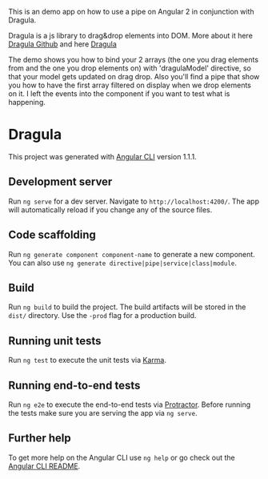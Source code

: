 This is an demo app on how to use a pipe on Angular 2 in conjunction with Dragula.

Dragula is a js library to drag&drop elements into DOM. More about it here [Dragula Github](https://github.com/valor-software/ng2-dragula) and here [Dragula](http://valor-software.com/ng2-dragula/index.html)

The demo shows you how to bind your 2 arrays (the one you drag elements from and the one you drop elements on) with 'dragulaModel' directive, so that your model gets updated on drag drop. Also you'll find a pipe that show you how to have the first array filtered on display when we drop elements on it.
I left the events into the component if you want to test what is happening.

# Dragula

This project was generated with [Angular CLI](https://github.com/angular/angular-cli) version 1.1.1.

## Development server

Run `ng serve` for a dev server. Navigate to `http://localhost:4200/`. The app will automatically reload if you change any of the source files.

## Code scaffolding

Run `ng generate component component-name` to generate a new component. You can also use `ng generate directive|pipe|service|class|module`.

## Build

Run `ng build` to build the project. The build artifacts will be stored in the `dist/` directory. Use the `-prod` flag for a production build.

## Running unit tests

Run `ng test` to execute the unit tests via [Karma](https://karma-runner.github.io).

## Running end-to-end tests

Run `ng e2e` to execute the end-to-end tests via [Protractor](http://www.protractortest.org/).
Before running the tests make sure you are serving the app via `ng serve`.

## Further help

To get more help on the Angular CLI use `ng help` or go check out the [Angular CLI README](https://github.com/angular/angular-cli/blob/master/README.md).
